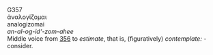 G357  
ἀναλογίζομαι  
analogizomai  
*an-al-og-id‘-zom-ahee*  
Middle voice from [356](g0356) to *estimate*, that is, (figuratively)
*contemplate:* - consider.  
